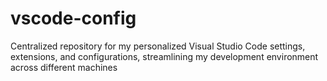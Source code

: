 # vscode-config
Centralized repository for my personalized Visual Studio Code settings, extensions, and configurations, streamlining my development environment across different machines
